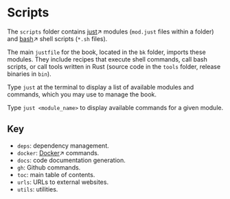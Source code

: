 # Scripts

The `scripts` folder contains [just][just~website]↗ modules (`mod.just` files within a folder) and [bash][bash~website]↗ shell scripts (`*.sh` files).

The main `justfile` for the book, located in the `bk` folder, imports these modules. They include recipes that execute shell commands, call bash scripts, or call tools written in Rust (source code in the `tools` folder, release binaries in `bin`).

Type `just` at the terminal to display a list of available modules and commands, which you may use to manage the book.

Type `just <module_name>` to display available commands for a given module.

## Key

- `deps`: dependency management.
- `docker`: [Docker][docker~website]↗ commands.
- `docs`: code documentation generation.
- `gh`: Github commands.
- `toc`: main table of contents.
- `urls`: URLs to external websites.
- `utils`: utilities.

[bash~website]: https://www.gnu.org/software/bash
[docker~website]: https://www.docker.com
[just~website]: https://just.systems/man/en
